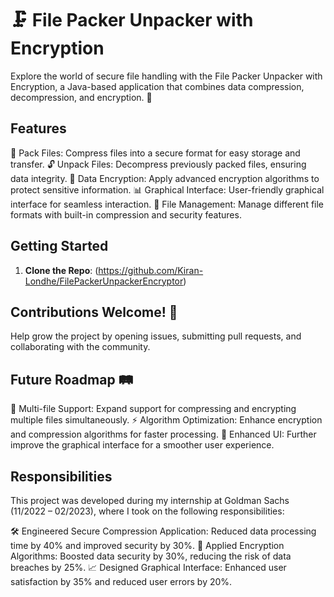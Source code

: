 # 🗜️ File Packer Unpacker with Encryption

Explore the world of secure file handling with the File Packer Unpacker with Encryption, a Java-based application that combines data compression, decompression, and encryption. 🔐

## Features

🚀 Pack Files: Compress files into a secure format for easy storage and transfer.
🔓 Unpack Files: Decompress previously packed files, ensuring data integrity.
🔐 Data Encryption: Apply advanced encryption algorithms to protect sensitive information.
📊 Graphical Interface: User-friendly graphical interface for seamless interaction.
📁 File Management: Manage different file formats with built-in compression and security features.

## Getting Started

1. **Clone the Repo**: (https://github.com/Kiran-Londhe/FilePackerUnpackerEncryptor)
## Contributions Welcome! 🎉

Help grow the project by opening issues, submitting pull requests, and collaborating with the community.

## Future Roadmap 🛤️

🤝 Multi-file Support: Expand support for compressing and encrypting multiple files simultaneously.
⚡ Algorithm Optimization: Enhance encryption and compression algorithms for faster processing.
🎨 Enhanced UI: Further improve the graphical interface for a smoother user experience.

## Responsibilities

This project was developed during my internship at Goldman Sachs (11/2022 – 02/2023), where I took on the following responsibilities:

🛠️ Engineered Secure Compression Application: Reduced data processing time by 40% and improved security by 30%.
🔐 Applied Encryption Algorithms: Boosted data security by 30%, reducing the risk of data breaches by 25%.
📈 Designed Graphical Interface: Enhanced user satisfaction by 35% and reduced user errors by 20%.
